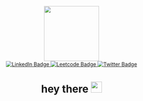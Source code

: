 <div id="header" align="center">
  <img src="https://media.giphy.com/media/v1.Y2lkPTc5MGI3NjExYjdkNTQ2Mzc2NWI5NTdiYjcxOTAzM2I4NDAyMjI3YTBjZGJjMjVkMSZlcD12MV9pbnRlcm5hbF9naWZzX2dpZklkJmN0PXM/kJV3yFjaVYtlP0CMOR/giphy.gif" width="150"/>
  <div id="badges">
    <a href="https://www.linkedin.com/in/mrigakshi-roy-choudhury/">
      <img src="https://img.shields.io/badge/LinkedIn-blue?style=for-the-badge&logo=linkedin&logoColor=white" alt="LinkedIn Badge"/>
    </a>
    <a href="https://leetcode.com/Mrigakshi_rc/">
      <img src="https://img.shields.io/badge/Leetcode-yellow?style=for-the-badge&logo=leetcode&logoColor=white" alt="Leetcode Badge"/>
    </a>
    <a href="https://twitter.com/mrigakshi_rc">
      <img src="https://img.shields.io/badge/Twitter-blue?style=for-the-badge&logo=twitter&logoColor=white" alt="Twitter Badge"/>
    </a>
  </div>
  <h1>
    hey there
    <img src="https://media.giphy.com/media/hvRJCLFzcasrR4ia7z/giphy.gif" width="30px"/>
  </h1>
</div>

<!--
**Mrigakshi-RC/Mrigakshi-RC** is a ✨ _special_ ✨ repository because its `README.md` (this file) appears on your GitHub profile.

Here are some ideas to get you started:

- 🔭 I’m currently working on ...
- 🌱 I’m currently learning ...
- 👯 I’m looking to collaborate on ...
- 🤔 I’m looking for help with ...
- 💬 Ask me about ...
- 📫 How to reach me: ...
- 😄 Pronouns: ...
- ⚡ Fun fact: ...
-->
